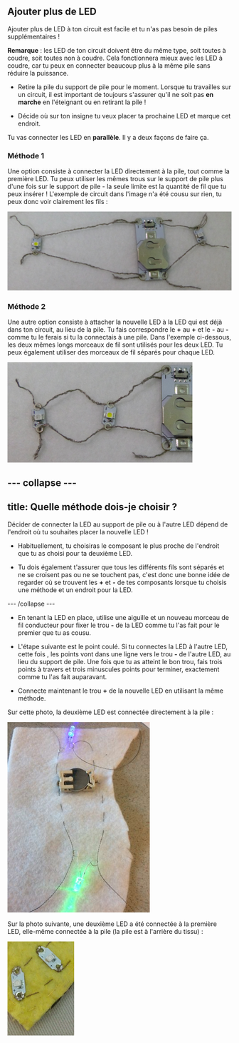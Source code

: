 ## Ajouter plus de LED

Ajouter plus de LED à ton circuit est facile et tu n'as pas besoin de piles supplémentaires !

**Remarque** : les LED de ton circuit doivent être du même type, soit toutes à coudre, soit toutes non à coudre. Cela fonctionnera mieux avec les LED à coudre, car tu peux en connecter beaucoup plus à la même pile sans réduire la puissance.

+ Retire la pile du support de pile pour le moment. Lorsque tu travailles sur un circuit, il est important de toujours s'assurer qu'il ne soit pas **en marche** en l'éteignant ou en retirant la pile !

+ Décide où sur ton insigne tu veux placer ta prochaine LED et marque cet endroit.

Tu vas connecter les LED en **parallèle**. Il y a deux façons de faire ça.

### Méthode 1

Une option consiste à connecter la LED directement à la pile, tout comme la première LED. Tu peux utiliser les mêmes trous sur le support de pile plus d'une fois sur le support de pile - la seule limite est la quantité de fil que tu peux insérer ! L'exemple de circuit dans l'image n'a été cousu sur rien, tu peux donc voir clairement les fils :

![](images/more_leds_separate.png)

### Méthode 2

Une autre option consiste à attacher la nouvelle LED à la LED qui est déjà dans ton circuit, au lieu de la pile. Tu fais correspondre le **+** au **+** et le **-** au **-** comme tu le ferais si tu la connectais à une pile. Dans l'exemple ci-dessous, les deux mêmes longs morceaux de fil sont utilisés pour les deux LED. Tu peux également utiliser des morceaux de fil séparés pour chaque LED.

![](images/more_leds_extended.png)

--- collapse ---
---
title: Quelle méthode dois-je choisir ?
---

Décider de connecter la LED au support de pile ou à l'autre LED dépend de l'endroit où tu souhaites placer la nouvelle LED !

+ Habituellement, tu choisiras le composant le plus proche de l'endroit que tu as choisi pour ta deuxième LED.

+ Tu dois également t'assurer que tous les différents fils sont séparés et ne se croisent pas ou ne se touchent pas, c'est donc une bonne idée de regarder où se trouvent les **+** et **-** de tes composants lorsque tu choisis une méthode et un endroit pour la LED.

--- /collapse ---

+ En tenant la LED en place, utilise une aiguille et un nouveau morceau de fil conducteur pour fixer le trou **-** de la LED comme tu l'as fait pour le premier que tu as cousu.

+ L'étape suivante est le point coulé. Si tu connectes la LED à l'autre LED, cette fois , les points vont dans une ligne vers le trou **-** de l'autre LED, au lieu du support de pile. Une fois que tu as atteint le bon trou, fais trois points à travers et trois minuscules points pour terminer, exactement comme tu l'as fait auparavant.

+ Connecte maintenant le trou **+** de la nouvelle LED en utilisant la même méthode.

Sur cette photo, la deuxième LED est connectée directement à la pile :

![](images/second_led.JPG)

Sur la photo suivante, une deuxième LED a été connectée à la première LED, elle-même connectée à la pile (la pile est à l'arrière du tissu) :

![](images/second_led2.png)
